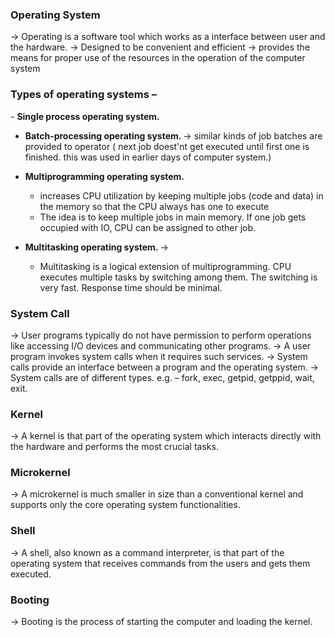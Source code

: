 <h3> Operating System </h3>

-> Operating is a software tool which works as a interface between user and the hardware.
-> Designed to be convenient and efficient
-> provides the means for proper use of the resources in the operation of the computer system

<h3> Types of operating systems – </h3>
- <b> Single process operating system. </b>

- <b> Batch-processing operating system. </b> -> similar kinds of job batches are provided to operator ( next job doest'nt get executed until first one is finished. this was used in earlier days of computer system.)

- <b> Multiprogramming operating system. </b> 
  - increases CPU utilization by keeping multiple jobs (code and data) in the memory so that the CPU always has one to execute
  - The idea is to keep multiple jobs in main memory. If one job gets occupied with IO, CPU can be assigned to other job. 

- <b> Multitasking operating system. </b> -> 
  - Multitasking is a logical extension of multiprogramming. CPU executes multiple tasks by switching among them. The switching is very fast. Response time should be minimal. 

<h3> System Call </h3>

-> User programs typically do not have permission to perform operations like accessing I/O devices and communicating other programs.
-> A user program invokes system calls when it requires such services.
-> System calls provide an interface between a program and the operating system. 
-> System calls are of different types. e.g. – fork, exec, getpid, getppid, wait, exit.

<h3> Kernel </h3>

-> A kernel is that part of the operating system which interacts directly with the hardware and performs the most crucial tasks.

<h3> Microkernel </h3>

-> A microkernel is much smaller in size than a conventional kernel and supports only the core operating system functionalities.

<h3> Shell </h3>

-> A shell, also known as a command interpreter, is that part of the operating system that receives commands from the users and gets them executed. 

<h3> Booting </h3>

-> Booting is the process of starting the computer and loading the kernel. 
